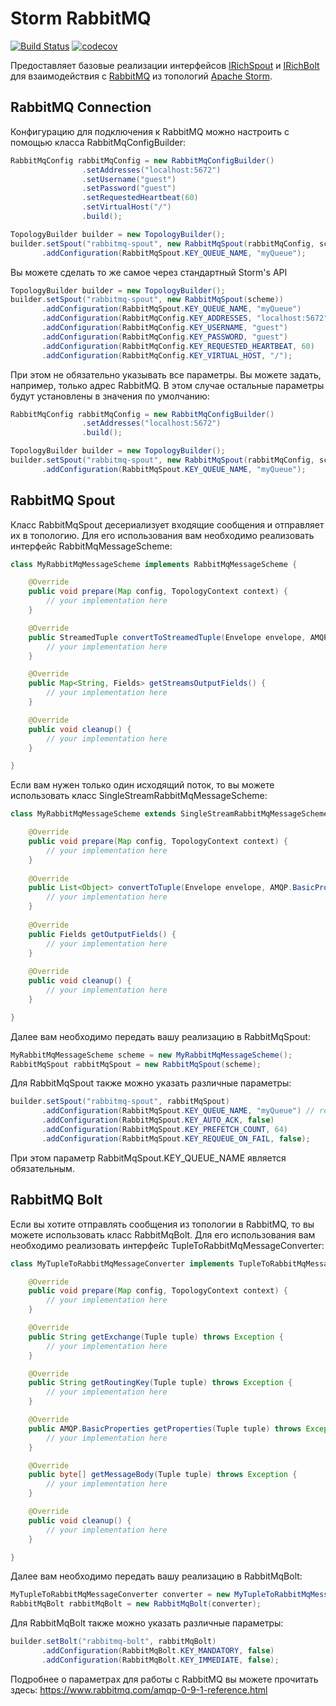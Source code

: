 # Storm RabbitMQ

[![Build Status](https://travis-ci.org/anderelate/storm-rabbitmq.png)](https://travis-ci.org/anderelate/storm-rabbitmq)
[![codecov](https://codecov.io/gh/anderelate/storm-rabbitmq/branch/master/graph/badge.svg)](https://codecov.io/gh/anderelate/storm-rabbitmq)

Предоставляет базовые реализации интерфейсов [IRichSpout](https://storm.apache.org/releases/1.2.1/javadocs/org/apache/storm/topology/IRichSpout.html) и [IRichBolt](https://storm.apache.org/releases/1.2.1/javadocs/org/apache/storm/topology/IRichBolt.html) для взаимодействия с [RabbitMQ](https://www.rabbitmq.com/) из топологий [Apache Storm](http://storm.apache.org/).

## RabbitMQ Connection

Конфигурацию для подключения к RabbitMQ можно настроить с помощью класса RabbitMqConfigBuilder:

```java
RabbitMqConfig rabbitMqConfig = new RabbitMqConfigBuilder()
                .setAddresses("localhost:5672")
                .setUsername("guest")
                .setPassword("guest")
                .setRequestedHeartbeat(60)
                .setVirtualHost("/")
                .build();

TopologyBuilder builder = new TopologyBuilder();
builder.setSpout("rabbitmq-spout", new RabbitMqSpout(rabbitMqConfig, scheme))
       .addConfiguration(RabbitMqSpout.KEY_QUEUE_NAME, "myQueue");
```

Вы можете сделать то же самое через стандартный Storm's API

```java
TopologyBuilder builder = new TopologyBuilder();
builder.setSpout("rabbitmq-spout", new RabbitMqSpout(scheme))
       .addConfiguration(RabbitMqSpout.KEY_QUEUE_NAME, "myQueue")
       .addConfiguration(RabbitMqConfig.KEY_ADDRESSES, "localhost:5672")
       .addConfiguration(RabbitMqConfig.KEY_USERNAME, "guest")
       .addConfiguration(RabbitMqConfig.KEY_PASSWORD, "guest")
       .addConfiguration(RabbitMqConfig.KEY_REQUESTED_HEARTBEAT, 60)
       .addConfiguration(RabbitMqConfig.KEY_VIRTUAL_HOST, "/");
```

При этом не обязательно указывать все параметры. 
Вы можете задать, например, только адрес RabbitMQ.
В этом случае остальные параметры будут установлены в значения по умолчанию:

```java
RabbitMqConfig rabbitMqConfig = new RabbitMqConfigBuilder()
                .setAddresses("localhost:5672")
                .build();

TopologyBuilder builder = new TopologyBuilder();
builder.setSpout("rabbitmq-spout", new RabbitMqSpout(rabbitMqConfig, scheme))
       .addConfiguration(RabbitMqSpout.KEY_QUEUE_NAME, "myQueue");
```

## RabbitMQ Spout

Класс RabbitMqSpout десериализует входящие сообщения и отправляет их в топологию.
Для его использования вам необходимо реализовать интерфейс RabbitMqMessageScheme:

```java
class MyRabbitMqMessageScheme implements RabbitMqMessageScheme {

    @Override
    public void prepare(Map config, TopologyContext context) {
        // your implementation here
    }

    @Override
    public StreamedTuple convertToStreamedTuple(Envelope envelope, AMQP.BasicProperties properties, byte[] body) throws Exception {
        // your implementation here
    }

    @Override
    public Map<String, Fields> getStreamsOutputFields() {
        // your implementation here
    }

    @Override
    public void cleanup() {
        // your implementation here
    }

}
```

Если вам нужен только один исходящий поток, то вы можете использовать класс SingleStreamRabbitMqMessageScheme:

```java
class MyRabbitMqMessageScheme extends SingleStreamRabbitMqMessageScheme {

    @Override
    public void prepare(Map config, TopologyContext context) {
        // your implementation here
    }
                
    @Override
    public List<Object> convertToTuple(Envelope envelope, AMQP.BasicProperties properties, byte[] body) throws Exception {
        // your implementation here
    }
    
    @Override
    public Fields getOutputFields() {
        // your implementation here
    }
    
    @Override
    public void cleanup() {
        // your implementation here
    }

}
```

Далее вам необходимо передать вашу реализацию в RabbitMqSpout:

```java
MyRabbitMqMessageScheme scheme = new MyRabbitMqMessageScheme();
RabbitMqSpout rabbitMqSpout = new RabbitMqSpout(scheme);
```

Для RabbitMqSpout также можно указать различные параметры:

```java
builder.setSpout("rabbitmq-spout", rabbitMqSpout)
       .addConfiguration(RabbitMqSpout.KEY_QUEUE_NAME, "myQueue") // required
       .addConfiguration(RabbitMqSpout.KEY_AUTO_ACK, false)
       .addConfiguration(RabbitMqSpout.KEY_PREFETCH_COUNT, 64)
       .addConfiguration(RabbitMqSpout.KEY_REQUEUE_ON_FAIL, false);
```

При этом параметр RabbitMqSpout.KEY_QUEUE_NAME является обязательным.

## RabbitMQ Bolt

Если вы хотите отправлять сообщения из топологии в RabbitMQ, то вы можете использовать класс RabbitMqBolt.
Для его использования вам необходимо реализовать интерфейс TupleToRabbitMqMessageConverter:

```java
class MyTupleToRabbitMqMessageConverter implements TupleToRabbitMqMessageConverter {

    @Override
    public void prepare(Map config, TopologyContext context) {
        // your implementation here
    }

    @Override
    public String getExchange(Tuple tuple) throws Exception {
        // your implementation here
    }

    @Override
    public String getRoutingKey(Tuple tuple) throws Exception {
        // your implementation here
    }

    @Override
    public AMQP.BasicProperties getProperties(Tuple tuple) throws Exception {
        // your implementation here
    }

    @Override
    public byte[] getMessageBody(Tuple tuple) throws Exception {
        // your implementation here
    }

    @Override
    public void cleanup() {
        // your implementation here
    }

}
```

Далее вам необходимо передать вашу реализацию в RabbitMqBolt:

```java
MyTupleToRabbitMqMessageConverter converter = new MyTupleToRabbitMqMessageConverter();
RabbitMqBolt rabbitMqBolt = new RabbitMqBolt(converter);
```

Для RabbitMqBolt также можно указать различные параметры:

```java
builder.setBolt("rabbitmq-bolt", rabbitMqBolt)
       .addConfiguration(RabbitMqBolt.KEY_MANDATORY, false)
       .addConfiguration(RabbitMqBolt.KEY_IMMEDIATE, false);
```

Подробнее о параметрах для работы с RabbitMQ вы можете прочитать здесь: https://www.rabbitmq.com/amqp-0-9-1-reference.html

